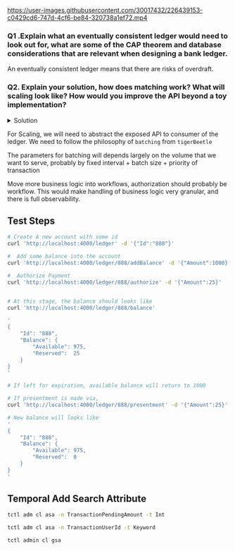 https://user-images.githubusercontent.com/30017432/226439153-c0429cd6-747d-4cf6-be84-320738a1ef72.mp4

### Q1 .Explain what an eventually consistent ledger would need to look out for, what are some of the CAP theorem and database considerations that are relevant when designing a bank ledger.

An eventually consistent ledger means that there are risks of overdraft.

### Q2. Explain your solution, how does matching work? What will scaling look like? How would you improve the API beyond a toy implementation?





<details>
<summary>Solution</summary>

Prevent customer from overspent using `debits_must_not_exceed_credits` flag for new customer account in `tigerBeetle`

Uses `Custom Search Attribute (CSA)` from temporal.

Whenever a request for `authorization` came in, the following actions are made

1. Make a `pending transfer` in `tigerBettle`
2. Start a long running `ExpireAuthorization` workflow

   2.1 attach `TransactionPendingAmount` and `TransactionUserId` as `CSA` into the workflow

   2.2 Start workflow timer, the `expiration activity` will only run as a `Future`

   2.3 Workflow constantly listen for `cancellation signal`

When a `presenment` is made, we first search using `CSA`,

- if there is a match, then we take the earliest workflow, and send a `cancellation signal`, then `release payment`
- else, we consider it as `instant transfer`
  </details>

For Scaling, we will need to abstract the exposed API to consumer of the ledger. We need to follow the philosophy of `batching` from `tigerBeetle`

The parameters for batching will depends largely on the volume that we want to serve, probably by fixed interval + batch size + priority of transaction

Move more business logic into workflows, authorization should probably be workflow. This would make handling of business logic very granular, and there is full observability.

## Test Steps

```bash
# Create A new account with some id
curl 'http://localhost:4000/ledger' -d '{"Id":"888"}'

#  Add some balance into the account
curl 'http://localhost:4000/ledger/888/addBalance' -d '{"Amount":1000}'

#  Authorize Payment
curl 'http://localhost:4000/ledger/888/authorize' -d '{"Amount":25}'


# At this stage, the balance should looks like
curl 'http://localhost:4000/ledger/888/balance'

'
{
	"Id": "888",
	"Balance": {
		"Available": 975,
		"Reserved":  25
	}
}
'

# If left for expiration, available balance will return to 1000

# If presentment is made via,
curl 'http://localhost:4000/ledger/888/presentment' -d '{"Amount":25}'

# New balance will looks like
'
{
	"Id": "888",
	"Balance": {
		"Available": 975,
		"Reserved":  0
	}
}
'

```

## Temporal Add Search Attribute

```bash
tctl adm cl asa -n TransactionPendingAmount -t Int

tctl adm cl asa -n TransactionUserId -t Keyword

tctl admin cl gsa
```
